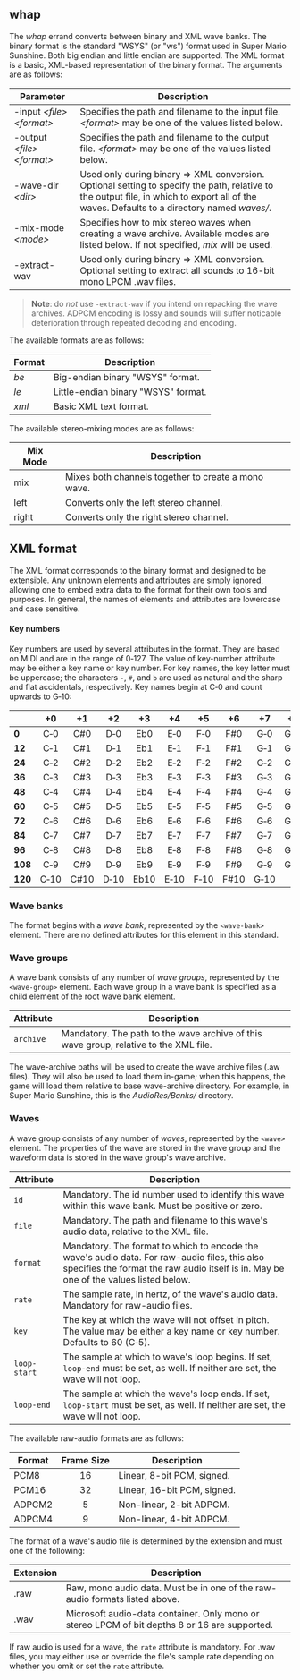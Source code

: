 
## whap

The _whap_ errand converts between binary and XML wave banks.
The binary format is the standard "WSYS" (or "ws") format used in Super Mario Sunshine.
Both big endian and little endian are supported.
The XML format is a basic, XML-based representation of the binary format.
The arguments are as follows:

|Parameter|Description|
|---------|-----------|
|-input _&lt;file&gt;_ _&lt;format&gt;_|Specifies the path and filename to the input file. _&lt;format&gt;_ may be one of the values listed below.|
|-output _&lt;file&gt;_ _&lt;format&gt;_|Specifies the path and filename to the output file. _&lt;format&gt;_ may be one of the values listed below.|
|-wave-dir _&lt;dir&gt;_|Used only during binary&nbsp;⇒&nbsp;XML conversion. Optional setting to specify the path, relative to the output file, in which to export all of the waves. Defaults to a directory named _waves/_.|
|-mix-mode _&lt;mode&gt;_|Specifies how to mix stereo waves when creating a wave archive. Available modes are listed below. If not specified, _mix_ will be used.|
|-extract-wav|Used only during binary&nbsp;⇒&nbsp;XML conversion. Optional setting to extract all sounds to 16-bit mono LPCM .wav files.|

> **Note**: do _not_ use `-extract-wav` if you intend on repacking the wave archives. ADPCM encoding is lossy and sounds will suffer noticable deterioration through repeated decoding and encoding.

The available formats are as follows:

|Format|Description|
|------|-----------|
|_be_|Big-endian binary "WSYS" format.|
|_le_|Little-endian binary "WSYS" format.|
|_xml_|Basic XML text format.|

The available stereo-mixing modes are as follows:

|Mix Mode|Description|
|--------|-----------|
|mix|Mixes both channels together to create a mono wave.|
|left|Converts only the left stereo channel.|
|right|Converts only the right stereo channel.|

## XML format

The XML format corresponds to the binary format and designed to be extensible.
Any unknown elements and attributes are simply ignored, allowing one to embed extra data to the format for their own tools and purposes.
In general, the names of elements and attributes are lowercase and case sensitive.

#### Key numbers

Key numbers are used by several attributes in the format.
They are based on MIDI and are in the range of 0&#8209;127.
The value of key-number attribute may be either a key name or key number.
For key names, the key letter must be uppercase; the characters `-`, `#`, and `b` are used as natural and the sharp and flat accidentals, respectively.
Key names begin at C&#8209;0 and count upwards to G&#8209;10:

| |+0|+1|+2|+3|+4|+5|+6|+7|+8|+9|+10|+11|
|-|:-:|:-:|:-:|:-:|:-:|:-:|:-:|:-:|:-:|:-:|:-:|:-:|
|**0**|C&#8209;0|C#0|D&#8209;0|Eb0|E&#8209;0|F&#8209;0|F#0|G&#8209;0|G#0|A&#8209;0|Bb0|B&#8209;0|
|**12**|C&#8209;1|C#1|D&#8209;1|Eb1|E&#8209;1|F&#8209;1|F#1|G&#8209;1|G#1|A&#8209;1|Bb1|B&#8209;1|
|**24**|C&#8209;2|C#2|D&#8209;2|Eb2|E&#8209;2|F&#8209;2|F#2|G&#8209;2|G#2|A&#8209;2|Bb2|B&#8209;2|
|**36**|C&#8209;3|C#3|D&#8209;3|Eb3|E&#8209;3|F&#8209;3|F#3|G&#8209;3|G#3|A&#8209;3|Bb3|B&#8209;3|
|**48**|C&#8209;4|C#4|D&#8209;4|Eb4|E&#8209;4|F&#8209;4|F#4|G&#8209;4|G#4|A&#8209;4|Bb4|B&#8209;4|
|**60**|C&#8209;5|C#5|D&#8209;5|Eb5|E&#8209;5|F&#8209;5|F#5|G&#8209;5|G#5|A&#8209;5|Bb5|B&#8209;5|
|**72**|C&#8209;6|C#6|D&#8209;6|Eb6|E&#8209;6|F&#8209;6|F#6|G&#8209;6|G#6|A&#8209;6|Bb6|B&#8209;6|
|**84**|C&#8209;7|C#7|D&#8209;7|Eb7|E&#8209;7|F&#8209;7|F#7|G&#8209;7|G#7|A&#8209;7|Bb7|B&#8209;7|
|**96**|C&#8209;8|C#8|D&#8209;8|Eb8|E&#8209;8|F&#8209;8|F#8|G&#8209;8|G#8|A&#8209;8|Bb8|B&#8209;8|
|**108**|C&#8209;9|C#9|D&#8209;9|Eb9|E&#8209;9|F&#8209;9|F#9|G&#8209;9|G#9|A&#8209;9|Bb9|B&#8209;9|
|**120**|C&#8209;10|C#10|D&#8209;10|Eb10|E&#8209;10|F&#8209;10|F#10|G&#8209;10|||||

### Wave banks

The format begins with a _wave bank_, represented by the `<wave‑bank>` element.
There are no defined attributes for this element in this standard.

### Wave groups

A wave bank consists of any number of _wave groups_, represented by the `<wave‑group>` element.
Each wave group in a wave bank is specified as a child element of the root wave bank element.

|Attribute|Description|
|---------|-----------|
|`archive`|Mandatory. The path to the wave archive of this wave group, relative to the XML file.|

The wave-archive paths will be used to create the wave archive files (.aw files).
They will also be used to load them in-game;
when this happens, the game will load them relative to base wave-archive directory.
For example, in Super Mario Sunshine, this is the _AudioRes/Banks/_ directory.

### Waves

A wave group consists of any number of _waves_, represented by the `<wave>` element.
The properties of the wave are stored in the wave group and the waveform data is stored in the wave group's wave archive.

|Attribute|Description|
|---------|-----------|
|`id`|Mandatory. The id number used to identify this wave within this wave bank. Must be positive or zero.|
|`file`|Mandatory. The path and filename to this wave's audio data, relative to the XML file.|
|`format`|Mandatory. The format to which to encode the wave's audio data. For raw-audio files, this also specifies the format the raw audio itself is in. May be one of the values listed below.|
|`rate`|The sample rate, in hertz, of the wave's audio data. Mandatory for raw-audio files.|
|`key`|The key at which the wave will not offset in pitch. The value may be either a key name or key number. Defaults to 60 (C&#8209;5).|
|`loop-start`|The sample at which to wave's loop begins. If set, `loop-end` must be set, as well. If neither are set, the wave will not loop.|
|`loop-end`|The sample at which the wave's loop ends. If set, `loop-start` must be set, as well. If neither are set, the wave will not loop.|

The available raw-audio formats are as follows:

|Format|Frame Size|Description|
|------|:--------:|-----------|
|PCM8|16|Linear, 8-bit PCM, signed.|
|PCM16|32|Linear, 16-bit PCM, signed.|
|ADPCM2|5|Non-linear, 2-bit ADPCM.|
|ADPCM4|9|Non-linear, 4-bit ADPCM.|

The format of a wave's audio file is determined by the extension and must one of the following:

|Extension|Description|
|---------|-----------|
|.raw|Raw, mono audio data. Must be in one of the raw-audio formats listed above.|
|.wav|Microsoft audio-data container. Only mono or stereo LPCM of bit depths 8 or 16 are supported.|

If raw audio is used for a wave, the `rate` attribute is mandatory.
For .wav files, you may either use or override the file's sample rate depending on whether you omit or set the `rate` attribute.
